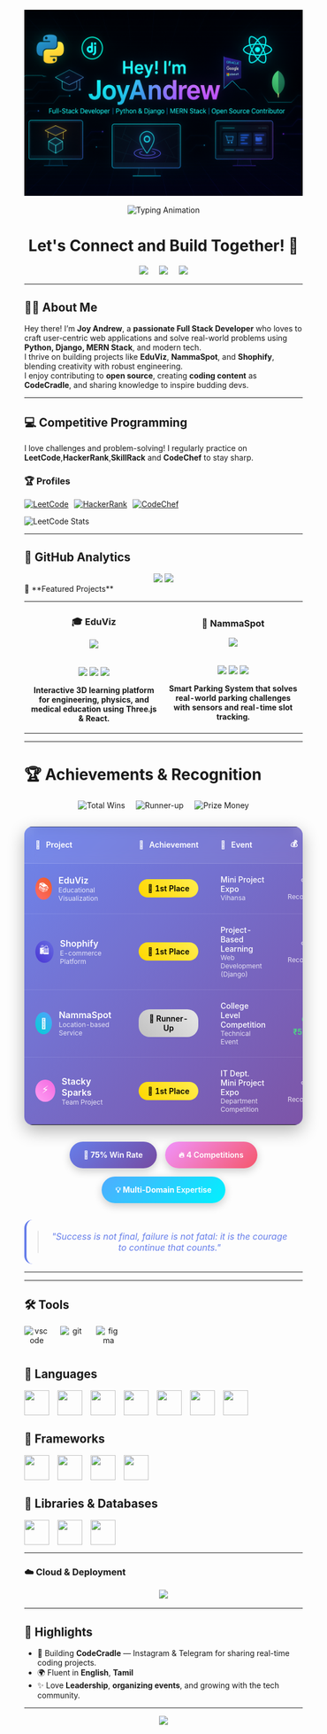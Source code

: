 <p align="center">
  <img src="./github-header-image.png" alt="Header">
</p>

<p align="center">
  <img src="https://readme-typing-svg.demolab.com?font=Fira+Code&pause=1000&color=00FEEF&center=true&vCenter=true&width=500&lines=Full+Stack+Developer;MERN+Stack+Builder;Django+Expert;Open+Source+Contributor;Competitive+Programmer;Tech+Content+Creator" alt="Typing Animation" />
</p>

<h1 align="center">
  Let's Connect and Build Together! 🚀
</h1>

<p align="center" style="display: flex; justify-content: center; align-items: center; gap: 20px;">
  <a href="https://joyandrew.live/">
    <img height="50" src="https://user-images.githubusercontent.com/46517096/166972883-f5f1d88c-0246-4374-88ac-ded0f2cf0699.png"/>
  </a>
  <a href="https://www.linkedin.com/in/joyandrew-s-b450322a9/">
    <img height="50" src="https://user-images.githubusercontent.com/46517096/166973395-19676cd8-f8ec-4abf-83ff-da8243505b82.png"/>
  </a>
  <a href="https://www.instagram.com/joyandrew05">
    <img height="50" src="https://user-images.githubusercontent.com/46517096/166974368-9798f39f-1f46-499c-b14e-81f0a3f83a06.png"/>
  </a>
</p>

---

## 👨‍💻 About Me

Hey there! I’m **Joy Andrew**, a **passionate Full Stack Developer** who loves to craft user-centric web applications and solve real-world problems using **Python, Django, MERN Stack**, and modern tech.  
I thrive on building projects like **EduViz**, **NammaSpot**, and **Shophify**, blending creativity with robust engineering.  
I enjoy contributing to **open source**, creating **coding content** as **CodeCradle**, and sharing knowledge to inspire budding devs.

---

## 💻 Competitive Programming

I love challenges and problem-solving! I regularly practice on **LeetCode**,**HackerRank**,**SkillRack** and **CodeChef** to stay sharp.

### 🏆 Profiles

<div style="display: flex; gap: 10px; align-items: center;">
  <a href="https://leetcode.com/u/Joyandrew/" target="_blank">
    <img src="https://img.shields.io/badge/LeetCode-000000?style=for-the-badge&logo=leetcode&logoColor=yellow" alt="LeetCode">
  </a>

  <a href="https://www.hackerrank.com/profile/joyandrew006" target="_blank">
    <img src="https://img.shields.io/badge/HackerRank-2EC866?style=for-the-badge&logo=hackerrank&logoColor=white" alt="HackerRank">
  </a>
  <a href="https://www.codechef.com/users/joyandrews" target="_blank">
    <img src="https://img.shields.io/badge/CodeChef-5B4638?style=for-the-badge&logo=codechef&logoColor=white" alt="CodeChef">
  </a>
</div>

![LeetCode Stats](https://leetcard.jacoblin.cool/Joyandrew?theme=dark&font=baloo&extension=heatmap)





---

## 🌟 **GitHub Analytics**

<div align="center">
  <img height="180em" src="https://github-readme-stats.vercel.app/api?username=joyandrew-github&show_icons=true&theme=tokyonight&include_all_commits=true&count_private=true&hide_border=true&bg_color=0D1117"/>
  <img height="180em" src="https://github-readme-stats.vercel.app/api/top-langs/?username=joyandrew-github&layout=compact&theme=tokyonight&hide_border=true&bg_color=0D1117"/>
</div>
🌟 **Featured Projects**

<div align="center">
  <table>
    <tr>
      <td width="50%">
        <h3 align="center">🎓 EduViz</h3>
        <div align="center">
          <a href="https://github.com/joyandrew-github/EduViz-Frontend" target="_blank">
            <img src="https://github-readme-stats.vercel.app/api/pin/?username=joyandrew-github&repo=EduViz&theme=tokyonight&hide_border=true&bg_color=0D1117" />
          </a>
          <br><br>
          <p>
            <img src="https://img.shields.io/badge/React-20232A?style=flat-square&logo=react&logoColor=61DAFB"/>
            <img src="https://img.shields.io/badge/Three.js-000000?style=flat-square&logo=three.js&logoColor=white"/>
            <img src="https://img.shields.io/badge/MongoDB-4EA94B?style=flat-square&logo=mongodb&logoColor=white"/>
          </p>
          <p><strong>Interactive 3D learning platform for engineering, physics, and medical education using Three.js & React.</strong></p>
        </div>
      </td>
      <td width="50%">
        <h3 align="center">🚗 NammaSpot</h3>
        <div align="center">
          <a href="https://github.com/joyandrew-github/Nammaspot-backend" target="_blank">
            <img src="https://github-readme-stats.vercel.app/api/pin/?username=joyandrew-github&repo=NammaSpot&theme=tokyonight&hide_border=true&bg_color=0D1117" />
          </a>
          <br><br>
          <p>
            <img src="https://img.shields.io/badge/IoT-0082C9?style=flat-square&logo=raspberry-pi&logoColor=white"/>
            <img src="https://img.shields.io/badge/Python-3776AB?style=flat-square&logo=python&logoColor=white"/>
            <img src="https://img.shields.io/badge/MySQL-4479A1?style=flat-square&logo=mysql&logoColor=white"/>
          </p>
          <p><strong>Smart Parking System that solves real-world parking challenges with sensors and real-time slot tracking.</strong></p>
        </div>
      </td>
    </tr>
  </table>
</div>


---
# 🏆 **Achievements & Recognition**

<div align="center">
  
  <!-- Achievement Stats -->
  <div style="display: flex; justify-content: center; gap: 20px; margin-bottom: 30px; flex-wrap: wrap;">
    <img src="https://img.shields.io/badge/🏆_Total_Wins-3-gold?style=for-the-badge&labelColor=1e1e2e&color=f9e2af" alt="Total Wins"/>
    <img src="https://img.shields.io/badge/🥈_Runner--Up-1-silver?style=for-the-badge&labelColor=1e1e2e&color=a6adc8" alt="Runner-up"/>
    <img src="https://img.shields.io/badge/💰_Prize_Money-₹5000-green?style=for-the-badge&labelColor=1e1e2e&color=a6e3a1" alt="Prize Money"/>
  </div>

  <!-- Main Achievement Table -->
  <table style="width: 100%; border-collapse: collapse; margin: 20px 0; background: linear-gradient(135deg, #667eea 0%, #764ba2 100%); border-radius: 15px; overflow: hidden; box-shadow: 0 10px 30px rgba(0,0,0,0.3);">
    <thead>
      <tr style="background: rgba(255,255,255,0.1); backdrop-filter: blur(10px);">
        <th style="padding: 20px; color: #ffffff; font-weight: 600; text-align: left; border-bottom: 2px solid rgba(255,255,255,0.2);">
          <div style="display: flex; align-items: center; gap: 10px;">
            🚀 <span>Project</span>
          </div>
        </th>
        <th style="padding: 20px; color: #ffffff; font-weight: 600; text-align: center; border-bottom: 2px solid rgba(255,255,255,0.2);">
          <div style="display: flex; align-items: center; justify-content: center; gap: 10px;">
            🏅 <span>Achievement</span>
          </div>
        </th>
        <th style="padding: 20px; color: #ffffff; font-weight: 600; text-align: left; border-bottom: 2px solid rgba(255,255,255,0.2);">
          <div style="display: flex; align-items: center; gap: 10px;">
            📍 <span>Event</span>
          </div>
        </th>
        <th style="padding: 20px; color: #ffffff; font-weight: 600; text-align: center; border-bottom: 2px solid rgba(255,255,255,0.2);">
          <div style="display: flex; align-items: center; justify-content: center; gap: 10px;">
            💰 <span>Prize</span>
          </div>
        </th>
      </tr>
    </thead>
    <tbody>
      <tr style="background: rgba(255,255,255,0.05); border-bottom: 1px solid rgba(255,255,255,0.1);">
        <td style="padding: 20px; color: #ffffff;">
          <div style="display: flex; align-items: center; gap: 12px;">
            <div style="width: 40px; height: 40px; background: linear-gradient(45deg, #ff6b6b, #ee5a24); border-radius: 50%; display: flex; align-items: center; justify-content: center; font-size: 18px;">📚</div>
            <div>
              <div style="font-weight: 600; font-size: 16px;">EduViz</div>
              <div style="font-size: 12px; opacity: 0.8;">Educational Visualization</div>
            </div>
          </div>
        </td>
        <td style="padding: 20px; text-align: center;">
          <div style="display: inline-block; background: linear-gradient(45deg, #ffd700, #ffed4e); color: #000; padding: 8px 16px; border-radius: 20px; font-weight: 600; font-size: 14px;">
            🥇 1st Place
          </div>
        </td>
        <td style="padding: 20px; color: #ffffff;">
          <div style="font-weight: 500;">Mini Project Expo</div>
          <div style="font-size: 12px; opacity: 0.8;">Vihansa</div>
        </td>
        <td style="padding: 20px; text-align: center; color: #ffffff;">
          <div style="font-size: 18px;">🏆</div>
          <div style="font-size: 12px; opacity: 0.8;">Recognition</div>
        </td>
      </tr>
      <tr style="background: rgba(255,255,255,0.05); border-bottom: 1px solid rgba(255,255,255,0.1);">
        <td style="padding: 20px; color: #ffffff;">
          <div style="display: flex; align-items: center; gap: 12px;">
            <div style="width: 40px; height: 40px; background: linear-gradient(45deg, #4834d4, #686de0); border-radius: 50%; display: flex; align-items: center; justify-content: center; font-size: 18px;">🛍️</div>
            <div>
              <div style="font-weight: 600; font-size: 16px;">Shophify</div>
              <div style="font-size: 12px; opacity: 0.8;">E-commerce Platform</div>
            </div>
          </div>
        </td>
        <td style="padding: 20px; text-align: center;">
          <div style="display: inline-block; background: linear-gradient(45deg, #ffd700, #ffed4e); color: #000; padding: 8px 16px; border-radius: 20px; font-weight: 600; font-size: 14px;">
            🥇 1st Place
          </div>
        </td>
        <td style="padding: 20px; color: #ffffff;">
          <div style="font-weight: 500;">Project-Based Learning</div>
          <div style="font-size: 12px; opacity: 0.8;">Web Development (Django)</div>
        </td>
        <td style="padding: 20px; text-align: center; color: #ffffff;">
          <div style="font-size: 18px;">🏆</div>
          <div style="font-size: 12px; opacity: 0.8;">Recognition</div>
        </td>
      </tr>
      <tr style="background: rgba(255,255,255,0.05); border-bottom: 1px solid rgba(255,255,255,0.1);">
        <td style="padding: 20px; color: #ffffff;">
          <div style="display: flex; align-items: center; gap: 12px;">
            <div style="width: 40px; height: 40px; background: linear-gradient(45deg, #00d2d3, #54a0ff); border-radius: 50%; display: flex; align-items: center; justify-content: center; font-size: 18px;">📍</div>
            <div>
              <div style="font-weight: 600; font-size: 16px;">NammaSpot</div>
              <div style="font-size: 12px; opacity: 0.8;">Location-based Service</div>
            </div>
          </div>
        </td>
        <td style="padding: 20px; text-align: center;">
          <div style="display: inline-block; background: linear-gradient(45deg, #c0c0c0, #e8e8e8); color: #000; padding: 8px 16px; border-radius: 20px; font-weight: 600; font-size: 14px;">
            🥈 Runner-Up
          </div>
        </td>
        <td style="padding: 20px; color: #ffffff;">
          <div style="font-weight: 500;">College Level Competition</div>
          <div style="font-size: 12px; opacity: 0.8;">Technical Event</div>
        </td>
        <td style="padding: 20px; text-align: center; color: #ffffff;">
          <div style="font-size: 18px; color: #4ade80;">💰</div>
          <div style="font-weight: 600; color: #4ade80;">₹5,000</div>
        </td>
      </tr>
      <tr style="background: rgba(255,255,255,0.05);">
        <td style="padding: 20px; color: #ffffff;">
          <div style="display: flex; align-items: center; gap: 12px;">
            <div style="width: 40px; height: 40px; background: linear-gradient(45deg, #ff9ff3, #f368e0); border-radius: 50%; display: flex; align-items: center; justify-content: center; font-size: 18px;">⚡</div>
            <div>
              <div style="font-weight: 600; font-size: 16px;">Stacky Sparks</div>
              <div style="font-size: 12px; opacity: 0.8;">Team Project</div>
            </div>
          </div>
        </td>
        <td style="padding: 20px; text-align: center;">
          <div style="display: inline-block; background: linear-gradient(45deg, #ffd700, #ffed4e); color: #000; padding: 8px 16px; border-radius: 20px; font-weight: 600; font-size: 14px;">
            🥇 1st Place
          </div>
        </td>
        <td style="padding: 20px; color: #ffffff;">
          <div style="font-weight: 500;">IT Dept. Mini Project Expo</div>
          <div style="font-size: 12px; opacity: 0.8;">Department Competition</div>
        </td>
        <td style="padding: 20px; text-align: center; color: #ffffff;">
          <div style="font-size: 18px;">🏆</div>
          <div style="font-size: 12px; opacity: 0.8;">Recognition</div>
        </td>
      </tr>
    </tbody>
  </table>

  <!-- Achievement Highlights -->
  <div style="margin-top: 30px; display: flex; justify-content: center; gap: 15px; flex-wrap: wrap;">
    <div style="background: linear-gradient(135deg, #667eea 0%, #764ba2 100%); padding: 15px 25px; border-radius: 25px; color: white; font-weight: 600; box-shadow: 0 5px 15px rgba(0,0,0,0.2);">
      🎯 <strong>75%</strong> Win Rate
    </div>
    <div style="background: linear-gradient(135deg, #f093fb 0%, #f5576c 100%); padding: 15px 25px; border-radius: 25px; color: white; font-weight: 600; box-shadow: 0 5px 15px rgba(0,0,0,0.2);">
      🔥 <strong>4</strong> Competitions
    </div>
    <div style="background: linear-gradient(135deg, #4facfe 0%, #00f2fe 100%); padding: 15px 25px; border-radius: 25px; color: white; font-weight: 600; box-shadow: 0 5px 15px rgba(0,0,0,0.2);">
      💡 <strong>Multi-Domain</strong> Expertise
    </div>
  </div>

  <!-- Motivational Quote -->
  <div style="margin-top: 30px; padding: 20px; background: rgba(255,255,255,0.1); border-radius: 15px; border-left: 4px solid #667eea;">
    <blockquote style="margin: 0; font-style: italic; color: #667eea; font-size: 16px;">
      "Success is not final, failure is not fatal: it is the courage to continue that counts."
    </blockquote>
  </div>

</div>

---


---

## 🛠️ Tools

<p align="center" style="display: flex; gap: 20px;">
  <img src="https://cdn.jsdelivr.net/gh/devicons/devicon/icons/vscode/vscode-original.svg" alt="vscode" width="45" height="45"/>
  <img src="https://cdn.jsdelivr.net/gh/devicons/devicon/icons/git/git-original.svg" alt="git" width="45" height="45"/>
  <img src="https://cdn.jsdelivr.net/gh/devicons/devicon/icons/figma/figma-original.svg" alt="figma" width="45" height="45"/>
</p>

## 📌 Languages

<p align="center" style="display: flex; gap: 15px;">
  <img src="https://cdn.jsdelivr.net/gh/devicons/devicon/icons/python/python-original-wordmark.svg" width="45" height="45"/>
  <img src="https://cdn.jsdelivr.net/gh/devicons/devicon/icons/java/java-original.svg" width="45" height="45"/>
  <img src="https://cdn.jsdelivr.net/gh/devicons/devicon/icons/javascript/javascript-original.svg" width="45" height="45"/>
  <img src="https://cdn.jsdelivr.net/gh/devicons/devicon/icons/html5/html5-original.svg" width="45" height="45"/>
  <img src="https://cdn.jsdelivr.net/gh/devicons/devicon/icons/css3/css3-original-wordmark.svg" width="45" height="45"/>
  <img src="https://cdn.jsdelivr.net/gh/devicons/devicon/icons/cplusplus/cplusplus-original.svg" width="45" height="45"/>
  <img src="https://cdn.jsdelivr.net/gh/devicons/devicon/icons/c/c-original.svg" width="45" height="45"/>
</p>

## 🚀 Frameworks

<p align="center" style="display: flex; gap: 15px;">
  <img src="https://cdn.jsdelivr.net/gh/devicons/devicon/icons/react/react-original-wordmark.svg" width="45" height="45"/>
  <img src="https://cdn.jsdelivr.net/gh/devicons/devicon/icons/nodejs/nodejs-original-wordmark.svg" width="45" height="45"/>
  <img src="https://cdn.jsdelivr.net/gh/devicons/devicon/icons/spring/spring-original-wordmark.svg" width="45" height="45"/>
  <img src="https://cdn.jsdelivr.net/gh/devicons/devicon/icons/django/django-plain.svg" width="45" height="45"/>
</p>

## 💾 Libraries & Databases

<p align="center" style="display: flex; gap: 15px;">
  <img src="https://www.vectorlogo.zone/logos/tailwindcss/tailwindcss-icon.svg" width="45" height="45"/>
  <img src="https://cdn.jsdelivr.net/gh/devicons/devicon/icons/mongodb/mongodb-original.svg" width="45" height="45"/>
  <img src="https://cdn.jsdelivr.net/gh/devicons/devicon/icons/mysql/mysql-original-wordmark.svg" width="45" height="45"/>

</p>

---

### **☁️ Cloud & Deployment**
<p align="center">
  <img src="https://skillicons.dev/icons?i=vercel,netlify,aws" />
</p>



---

## 🔭 Highlights

- 🎥 Building **CodeCradle** — Instagram & Telegram for sharing real-time coding projects.
- 🌍 Fluent in **English**, **Tamil**
- ✨ Love **Leadership**, **organizing events**, and growing with the tech community.

---

<p align="center">
  <img src="https://capsule-render.vercel.app/api?type=waving&color=gradient&height=100&section=footer"/>
</p>
